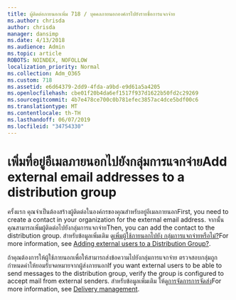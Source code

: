 ```yaml
---
title: ผู้ติดต่อภายนอกเพิ่ม 718 / บุคคลภายนอกองค์กรไปยังรายชื่อการแจกจ่าย
ms.author: chrisda
author: chrisda
manager: dansimp
ms.date: 4/13/2018
ms.audience: Admin
ms.topic: article
ROBOTS: NOINDEX, NOFOLLOW
localization_priority: Normal
ms.collection: Adm_O365
ms.custom: 718
ms.assetid: e6d64379-2dd9-4fda-a9bd-e9d61a5a4205
ms.openlocfilehash: cbe01f20b4da6ef1517f937d1622b50fd2c29269
ms.sourcegitcommit: 4b7e478ce700c0b781efec3857ac4dce5bdf00c6
ms.translationtype: MT
ms.contentlocale: th-TH
ms.lasthandoff: 06/07/2019
ms.locfileid: "34754330"
---
```

# <a name="add-external-email-addresses-to-a-distribution-group"></a><span data-ttu-id="d1b36-102">เพิ่มที่อยู่อีเมลภายนอกไปยังกลุ่มการแจกจ่าย</span><span class="sxs-lookup"><span data-stu-id="d1b36-102">Add external email addresses to a distribution group</span></span>

<span data-ttu-id="d1b36-103">ครั้งแรก คุณจำเป็นต้องสร้างผู้ติดต่อในองค์กรของคุณสำหรับอยู่อีเมลภายนอก</span><span class="sxs-lookup"><span data-stu-id="d1b36-103">First, you need to create a contact in your organization for the external email address.</span></span> <span data-ttu-id="d1b36-104">จากนั้น คุณสามารถเพิ่มผู้ติดต่อไปยังกลุ่มการแจกจ่าย</span><span class="sxs-lookup"><span data-stu-id="d1b36-104">Then, you can add the contact to the distribution group.</span></span> <span data-ttu-id="d1b36-105">สำหรับข้อมูลเพิ่มเติม ดู[เพิ่มผู้ใช้ภายนอกไปยัง กลุ่มการแจกจ่ายหรือไม่?](https://support.office.com/client/caa0f310-0bb7-48e3-8ad2-cb358b53bbba)</span><span class="sxs-lookup"><span data-stu-id="d1b36-105">For more information, see [Adding external users to a Distribution Group?](https://support.office.com/client/caa0f310-0bb7-48e3-8ad2-cb358b53bbba).</span></span>

<span data-ttu-id="d1b36-106">ถ้าคุณต้องการให้ผู้ใช้ภายนอกเพื่อให้สามารถส่งข้อความไปยังกลุ่มการแจกจ่าย ตรวจสอบกลุ่มถูกกำหนดค่าให้ยอมรับจดหมายจากผู้ส่งภายนอก</span><span class="sxs-lookup"><span data-stu-id="d1b36-106">If you want external users to be able to send messages to the distribution group, verify the group is configured to accept mail from external senders.</span></span> <span data-ttu-id="d1b36-107">สำหรับข้อมูลเพิ่มเติม ให้ดู[การจัดการการจัดส่ง](https://technet.microsoft.com/library/bb124513.aspx#deliverymanagement)</span><span class="sxs-lookup"><span data-stu-id="d1b36-107">For more information, see [Delivery management](https://technet.microsoft.com/library/bb124513.aspx#deliverymanagement).</span></span>
